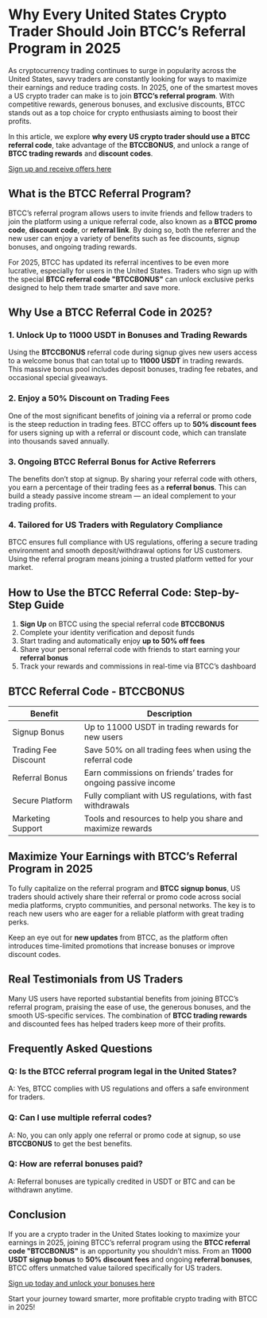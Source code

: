 
<h1>Why Every United States Crypto Trader Should Join BTCC’s Referral Program in 2025</h1>
<p>
As cryptocurrency trading continues to surge in popularity across the United States, savvy traders are constantly looking for ways to maximize their earnings and reduce trading costs. In 2025, one of the smartest moves a US crypto trader can make is to join <strong>BTCC’s referral program</strong>. With competitive rewards, generous bonuses, and exclusive discounts, BTCC stands out as a top choice for crypto enthusiasts aiming to boost their profits.
</p>
<p>
In this article, we explore <strong>why every US crypto trader should use a BTCC referral code</strong>, take advantage of the <strong>BTCCBONUS</strong>, and unlock a range of <strong>BTCC trading rewards</strong> and <strong>discount codes</strong>.
</p>
<p><a href="https://partner.btcc.com/us/c/BTCCBONUS/9303" target="_blank">Sign up and receive offers here</a></p>

<img src="https://images.mirror-media.xyz/publication-images/ueC9oOHfKwXrYumG_JCkP.jpeg?height=500&amp;width=1000" decoding="async" data-nimg="fill" class="css-xah9so" style="position: absolute; inset: 0px; box-sizing: border-box; padding: 0px; border: none; margin: auto; display: block; width: 0px; height: 0px; min-width: 100%; max-width: 100%; min-height: 100%; max-height: 100%;">
<h2>What is the BTCC Referral Program?</h2>
<p>
BTCC’s referral program allows users to invite friends and fellow traders to join the platform using a unique referral code, also known as a <strong>BTCC promo code</strong>, <strong>discount code</strong>, or <strong>referral link</strong>. By doing so, both the referrer and the new user can enjoy a variety of benefits such as fee discounts, signup bonuses, and ongoing trading rewards.
</p>
<p>
For 2025, BTCC has updated its referral incentives to be even more lucrative, especially for users in the United States. Traders who sign up with the special <strong>BTCC referral code "BTCCBONUS"</strong> can unlock exclusive perks designed to help them trade smarter and save more.
</p>
<h2>Why Use a BTCC Referral Code in 2025?</h2>
<h3>1. Unlock Up to <strong>11000 USDT</strong> in Bonuses and Trading Rewards</h3>
<p>
Using the <strong>BTCCBONUS</strong> referral code during signup gives new users access to a welcome bonus that can total up to <strong>11000 USDT</strong> in trading rewards. This massive bonus pool includes deposit bonuses, trading fee rebates, and occasional special giveaways.
</p>
<h3>2. Enjoy a <strong>50% Discount on Trading Fees</strong></h3>
<p>
One of the most significant benefits of joining via a referral or promo code is the steep reduction in trading fees. BTCC offers up to <strong>50% discount fees</strong> for users signing up with a referral or discount code, which can translate into thousands saved annually.
</p>
<h3>3. Ongoing <strong>BTCC Referral Bonus</strong> for Active Referrers</h3>
<p>
The benefits don’t stop at signup. By sharing your referral code with others, you earn a percentage of their trading fees as a <strong>referral bonus</strong>. This can build a steady passive income stream — an ideal complement to your trading profits.
</p>
<h3>4. Tailored for US Traders with Regulatory Compliance</h3>
<p>
BTCC ensures full compliance with US regulations, offering a secure trading environment and smooth deposit/withdrawal options for US customers. Using the referral program means joining a trusted platform vetted for your market.
</p>
<h2>How to Use the BTCC Referral Code: Step-by-Step Guide</h2>
<ol>
<li><strong>Sign Up</strong> on BTCC using the special referral code <strong>BTCCBONUS</strong></li>
<li>Complete your identity verification and deposit funds</li>
<li>Start trading and automatically enjoy <strong>up to 50% off fees</strong></li>
<li>Share your personal referral code with friends to start earning your <strong>referral bonus</strong></li>
<li>Track your rewards and commissions in real-time via BTCC’s dashboard</li>
</ol>
<h2>BTCC Referral Code - BTCCBONUS</h2>
<table>
<thead>
<tr>
<th>Benefit</th>
<th>Description</th>
</tr>
</thead>
<tbody>
<tr>
<td>Signup Bonus</td>
<td>Up to 11000 USDT in trading rewards for new users</td>
</tr>
<tr>
<td>Trading Fee Discount</td>
<td>Save 50% on all trading fees when using the referral code</td>
</tr>
<tr>
<td>Referral Bonus</td>
<td>Earn commissions on friends’ trades for ongoing passive income</td>
</tr>
<tr>
<td>Secure Platform</td>
<td>Fully compliant with US regulations, with fast withdrawals</td>
</tr>
<tr>
<td>Marketing Support</td>
<td>Tools and resources to help you share and maximize rewards</td>
</tr>
</tbody>
</table>
<h2>Maximize Your Earnings with BTCC’s Referral Program in 2025</h2>
<p>
To fully capitalize on the referral program and <strong>BTCC signup bonus</strong>, US traders should actively share their referral or promo code across social media platforms, crypto communities, and personal networks. The key is to reach new users who are eager for a reliable platform with great trading perks.
</p>
<p>
Keep an eye out for <strong>new updates</strong> from BTCC, as the platform often introduces time-limited promotions that increase bonuses or improve discount codes.
</p>
<h2>Real Testimonials from US Traders</h2>
<p>
Many US users have reported substantial benefits from joining BTCC’s referral program, praising the ease of use, the generous bonuses, and the smooth US-specific services. The combination of <strong>BTCC trading rewards</strong> and discounted fees has helped traders keep more of their profits.
</p>
<h2>Frequently Asked Questions</h2>
<h3>Q: Is the BTCC referral program legal in the United States?</h3>
<p>
A: Yes, BTCC complies with US regulations and offers a safe environment for traders.
</p>
<h3>Q: Can I use multiple referral codes?</h3>
<p>
A: No, you can only apply one referral or promo code at signup, so use <strong>BTCCBONUS</strong> to get the best benefits.
</p>
<h3>Q: How are referral bonuses paid?</h3>
<p>
A: Referral bonuses are typically credited in USDT or BTC and can be withdrawn anytime.
</p>
<h2>Conclusion</h2>
<p>
If you are a crypto trader in the United States looking to maximize your earnings in 2025, joining BTCC’s referral program using the <strong>BTCC referral code "BTCCBONUS"</strong> is an opportunity you shouldn’t miss. From an <strong>11000 USDT signup bonus</strong> to <strong>50% discount fees</strong> and ongoing <strong>referral bonuses</strong>, BTCC offers unmatched value tailored specifically for US traders.
</p>
<p>
<a href="https://partner.btcc.com/us/c/BTCCBONUS/9303" target="_blank" class="cta-button" rel="noopener noreferrer">
Sign up today and unlock your bonuses here
</a>
</p>
<p>
Start your journey toward smarter, more profitable crypto trading with BTCC in 2025!
</p>
</body>
</html>
